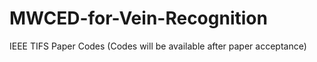 # MWCED-for-Vein-Recognition
IEEE TIFS Paper Codes (Codes will be available after paper acceptance)
